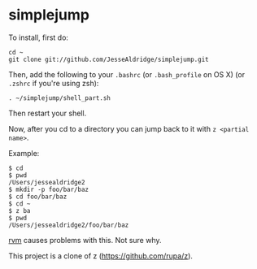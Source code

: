 simplejump
==========

To install, first do:

    cd ~
    git clone git://github.com/JesseAldridge/simplejump.git


Then, add the following to your `.bashrc` (or `.bash_profile` on OS X) (or `.zshrc` if you're using zsh):

    . ~/simplejump/shell_part.sh

Then restart your shell.

Now, after you cd to a directory you can jump back to it with `z <partial name>`.

Example:

    $ cd
    $ pwd
    /Users/jessealdridge2
    $ mkdir -p foo/bar/baz
    $ cd foo/bar/baz
    $ cd ~
    $ z ba
    $ pwd
    /Users/jessealdridge2/foo/bar/baz

[rvm](https://rvm.io/) causes problems with this.  Not sure why.

This project is a clone of z (https://github.com/rupa/z).
